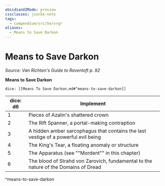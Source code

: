```yaml
---
obsidianUIMode: preview
cssclasses: json5e-note
tags:
  - compendium/src/5e/vrgr
aliases:
  - Means to Save Darkon
---
```

# Means to Save Darkon
*Source: Van Richten's Guide to Ravenloft p. 92* 

**Means to Save Darkon**

`dice: [[Means To Save Darkon.md#^means-to-save-darkon]]`

| dice: d6 | Implement |
|----------|-----------|
| 1 | Pieces of Azalin's shattered crown |
| 2 | The Rift Spanner, a portal-making contraption |
| 3 | A hidden amber sarcophagus that contains the last vestige of a powerful evil being |
| 4 | The King's Tear, a floating anomaly or structure |
| 5 | The Apparatus (see ""Mordent"" in this chapter) |
| 6 | The blood of Strahd von Zarovich, fundamental to the nature of the Domains of Dread |
^means-to-save-darkon
